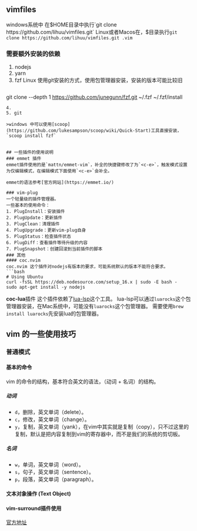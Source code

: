 ## vimfiles
windows系统中
在$HOME目录中执行`git clone https://github.com/lihuu/vimfiles.git`
Linux或者Macos在，$目录执行`git clone https://github.com/lihuu/vimfiles.git .vim`
### 需要额外安装的依赖
1. nodejs
2. yarn
3. fzf 
   Linux 使用git安装的方式，使用包管理器安装，安装的版本可能比较旧
   ```bash
  git clone --depth 1 https://github.com/junegunn/fzf.git ~/.fzf
  ~/.fzf/install 
  ```
4. 
5. git

>windows 中可以使用[scoop](https://github.com/lukesampson/scoop/wiki/Quick-Start)工具直接安装，`scoop install fzf`

    
## 一些插件的使用说明
### emmet 插件
emmet插件使用的是`mattn/emmet-vim`，补全的快捷键修改了为`<c-e>`，触发模式设置为仅编辑模式，在编辑模式下面使用`<c-e>`会补全。

emmet的语法参考[官方网站](https://emmet.io/)

### vim-plug
一个轻量级的插件管理器。
一些基本的使用命令：
1. PlugInstall：安装插件
2. PlugUpdate：更新插件
3. PlugClean：清理插件
4. PlugUpgrade：更新vim-plug自身
5. PlugStatus：检查插件状态
6. PlugDiff：查看插件等待升级的内容
7. PlugSnapshot：创建回滚到当前插件的脚本
### 其他
#### coc.nvim
coc.nvim 这个插件对nodejs有版本的要求，可能系统默认的版本不能符合要求。
```bash
# Using Ubuntu
curl -fsSL https://deb.nodesource.com/setup_16.x | sudo -E bash -
sudo apt-get install -y nodejs
```

**coc-lua**插件
这个插件依赖了[lua-lsp](https://github.com/Alloyed/lua-lsp)这个工具。
lua-lsp可以通过`luarocks`这个包管理器安装，在Mac系统中，可能没有`luarocks`这个包管理器。
需要使用`brew install luarocks`先安装lua的包管理器。

## vim 的一些使用技巧

### 普通模式

#### 基本的命令
vim 的命令的结构，基本符合英文的语法，（动词 + 名词）的结构。

##### 动词

* `d`，删除，英文单词（delete）。
* `c`，修改，英文单词（change）。
* `y`，复制，英文单词（yank），在vim中其实就是复制（copy），只不过这里的复制，默认是把内容复制到vim的寄存器中，而不是我们的系统的剪切板。

##### 名词
* `w`，单词，英文单词（word）。
* `s`，句子，英文单词（sentence）。
* `p`，段落，英文单词（paragraph）。

#### 文本对象操作 (Text Object)

#### vim-surround插件使用
[官方地址](https://github.com/tpope/vim-surround)











